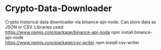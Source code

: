 # Crypto-Data-Downloader
Crypto historical data downloader via binance-api-node. Can store data as JSON or CSV.
Libraries used:
<br>
https://www.npmjs.com/package/binance-api-node
npm install binance-api-node
<br>
https://www.npmjs.com/package/csv-writer
npm install csv-writer
